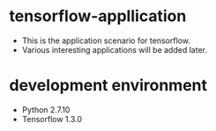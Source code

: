# tensorflow-appllication
* This is the application scenario for tensorflow. 
* Various interesting applications will be added later.
# development environment
* Python 2.7.10
* Tensorflow 1.3.0